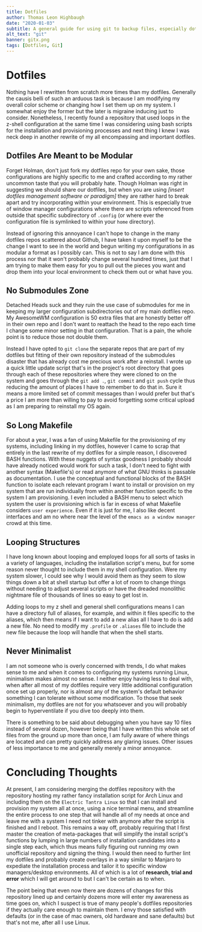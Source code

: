 ```yaml
---
title: Dotfiles
author: Thomas Leon Highbaugh
date: "2020-01-03"
subtitle: A general guide for using git to backup files, especially dotfiles.
alt_text: "git"
banner: gitx.png
tags: [Dotfiles, Git]
---
```


# Dotfiles 

Nothing have I rewritten from scratch more times than my dotfiles. Generally the causis belli of such an arduous task is because I am modifying my overall color scheme or changing how I set them up on my system. I somewhat enjoy the former but the later is migraine inducing just to consider. Nonetheless, I recently found a repository that used loops in the z-shell configuration at the same time I was considering using bash scripts for the installation and provisioning processes and next thing I knew I was neck deep in another rewrite of my all encompassing and important dotfiles. 

## Dotfiles Are Meant to be Modular
Forget Holman, don't just fork my dotfiles repo for your own sake, those configurations are highly specific to me and crafted according to my rather uncommon taste that you will probably hate. Though Holman was right in suggesting we should share our dotfiles, but when you are using *[insert dotfiles management software or paradigm]* they are rather hard to break apart and try incorporating within your environment. This is especially true of window manager configurations where there are scripts referenced from outside that specific subdirectory of `.config` (or where ever the configuration file is symlinked to within your `home` directory). 

Instead of ignoring this annoyance I can't hope to change in the many dotfiles repos scattered about Github, I have taken it upon myself to be the change I want to see in the world and begun writing my configurations in as modular a format as I possibly can. This is not to say I am done with this process nor that it won't probably change several hundred times, just that I am trying to make them easy for you to pull out the pieces you want and drop them into your local environment to check them out or what have you. 

## No Submodules Zone
Detached Heads suck and they ruin the use case of submodules for me in keeping my larger configuration subdirectories out of my main dotfiles repo. My AwesomeWM configuration is 50 extra files that are honestly better off in their own repo and I don't want to reattach the head to the repo each time I change some minor setting in that configuration. That is a pain, the whole point is to reduce those not double them. 

Instead I have opted to `git clone` the separate repos that are part of my dotfiles but fitting of their own repository instead of the submodules disaster that has already cost me precious work after a reinstall. I wrote up a quick little update script that's in the project's root directory that goes through each of these repositories where they were cloned to on the system and goes through the `git add .`, `git commit` and `git push` cycle thus reducing the amount of places I have to remember to do that in. Sure it means a more limited set of commit messages than I would prefer but that's a price I am more than willing to pay to avoid forgetting some critical upload as I am preparing to reinstall my OS again. 

## So Long Makefile

For about a year, I was a fan of using Makefile for the provisioning of my systems, including linking in my dotfiles, however I came to scrap that entirely in the last rewrite of my dotfiles for a simple reason, I discovered BASH functions. With these nuggets of syntax goodness I probably should have already noticed would work for such a task, I don't need to fight with another syntax (Makefile's) or read anymore of what GNU thinks is passable as documentation. I use the conceptual and functional blocks of the BASH function to isolate each relevant program I want to install or provision on my system that are run individually from within another function specific to the system I am provisioning. I even included a BASH menu to select which system the user is provisioning which is far in excess of what Makefile considers `user experience`. Even if it is just for me, I also like decent interfaces and am no where near the level of the `emacs as a window manager` crowd at this time. 

## Looping Structures 

I have long known about looping and employed loops for all sorts of tasks in a variety of languages, including the installation script's menu, but for some reason never thought to include them in my shell configuration. Were my system slower, I could see why I would avoid them as they seem to slow things down a bit at shell startup but offer a lot of room to change things without needing to adjust several scripts or have the dreaded monolithic nightmare file of thousands of lines so easy to get lost in. 

Adding loops to my z shell and general shell configurations means I can have a directory full of aliases, for example, and within it files specific to the aliases, which then means if I want to add a new alias all I have to do is add a new file. No need to modify my `.profile` or `.aliases` file to include the new file because the loop will handle that when the shell starts. 

## Never Minimalist
I am not someone who is overly concerned with trends, I do what makes sense to me and when it comes to configuring my systems running Linux, minimalism makes almost no sense. I neither enjoy having less to deal with, when after all most of my dotfiles require very little additional configuration once set up properly, nor is almost any of the system's default behavior something I can tolerate without some modification. To those that seek minimalism, my dotfiles are not for you whatsoever and you will probably begin to hyperventilate if you dive too deeply into them. 

There is something to be said about debugging when you have say 10 files instead of several dozen, however being that I have written this whole set of files from the ground up more than once, I am fully aware of where things are located and can pretty quickly address any glaring issues. Other issues of less importance to me and generally merely a minor annoyance. 

# Concluding Thoughts
At present, I am considering merging the dotfiles repository with the repository hosting my rather fancy installation script for Arch Linux and including them on the `Electric Tantra Linux` so that I can install and provision my system all at once, using a nice terminal menu, and streamline the entire process to one step that will handle all of my needs at once and leave me with a system I need not tinker with anymore after the script is finished and I reboot. This remains a way off, probably requiring that I first master the creation of meta-packages that will simplify the install script's functions by lumping in large numbers of installation candidates into a single step each, which thus means fully figuring out running my own unofficial repository and signing the thing. I would then need to further lint my dotfiles and probably create overlays in a way similar to Manjaro to expediate the installation process and tailor it to specific window managers/desktop environments. All of which is a lot of **research, trial and error** which I will get around to but I can't be certain as to when. 

The point being that even now there are dozens of changes for this repository lined up and certainly dozens more will enter my awareness as time goes on, which I suspect is true of many people's dotfiles repositories if they actually care enough to maintain them. I envy those satisfied with defaults (or in the case of mac owners, old hardware and sane defaults) but that's not me, after all I use Linux. 